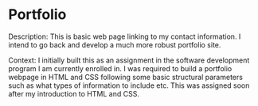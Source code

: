 # Portfolio

Description: This is basic web page linking to my contact information. I intend to go back and develop a much more robust portfolio site. 

Context: I initially built this as an assignment in the software development program I am currently enrolled in. I was required to build a portfolio webpage in HTML and CSS following some basic structural parameters such as what types of information to include etc. This was assigned soon after my introduction to HTML and CSS.


